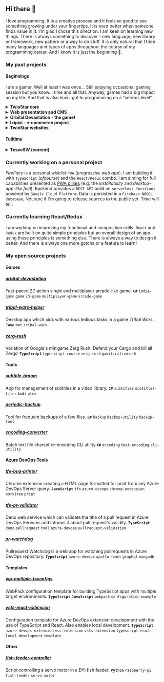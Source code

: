## Hi there 👋
 
I love programming. It is a creative process and it feels so good to see something growing under your fingertips. It is even better when someone finds value in it. I'm glad I chose this direction. I am keen on learning new things. There is always something to discover - new language, new library or framework, new pattern or a way to do stuff. It is only natural that I tried many languages and types of apps throughout the course of my programming career. And I know it is just the beginning 💖.
 
### My past projects
 
#### Beginnings
I am a gamer. Well at least I was once... Still enjoying occasional gaming session but you know... time and all that. Anyway, games had a big impact on my life. And that is also how I got to programming on a "serious level". 
 
<details> 
 <summary><b>TwinStar core</b></summary>
 
Back in 2010 when I was in my second year of Applied Informatics at a university I played WoW a lot. Specifically on a free server [TwinStar](https://www.twinstar-wow.com/). Free server generally means you are going to use an official game client but the backend is built from ground up (at first it was based on [Trinity Core](https://github.com/TrinityCore/TrinityCore)). To be honest quaility of the server was not good at the beginning. So I decided to contact the TwinStar team and started to help them with fixes and improvements. Work consisted of programming in `C++` (server core and complex behaviour scripts) and `SQL` (world content and simple scripts). We also did some `reverse engineering` of the client app (data mining) and `sniffing communication` between client and server. Fun stuff. You could feel those improvements as you could play through them yourself.
</details>

<details> 
 <summary><b>Web presentation and CMS</b></summary>

After a year or so I picked up another project. [A company](https://sindlar.eu/en/) `web presentation` with a custom `CMS` and `DMS` system on the backend. I was captivated by web development since we scratched its surface during highschool and this was a great opportunity to learn more. I have used a server-side page rendering using `PHP`, [Nette framework](https://nette.org/), [Latte](https://latte.nette.org/) templating engine, [Dibi](https://dibiphp.com/) database layer and other technologies.
</details>
 
<details> 
 <summary><b>Orbital Devastation - the game!</b></summary>

In the spring of 2012 me and my friend Jakub said to ourselves: Why don't we make a game? It's a great time for us - we love games, we love coding and we have some spare time during college. Let's team-up and make it happen! 
And so we started working on **[Orbital Devastation](../../../orbital-devastation)**. We didn't have much experience but we had passion. I was learning `C#` at that time so we picked that as a programming language.
And as for the learning experience we intentionally didn't pick up any game framework or engine. We have started from the ground - building engine, rendering, scene objects, AI scripts, UI, networking (_multiplayer - yeah!_), shaders, collision detection... We also touched other areas as we had to make our own textures, sprites, sounds.
Even though we never _completely finished_ it - it is still a **playable** alpha version with _working bots, matchmaking, tournaments with up to six players, dedicated server, own lobby and a lot of assets_. Just **[try it yourself](../../../orbital-devastation/releases/tag/0.8.2)**, it doesn't even require installing - just download and run! We were working on it for about 16 months and with over 1200 commits I am proud of what we managed to create.
 </details>
 
<details> 
 <summary><b>Ixipixi - e-commerce project</b></summary>

In 2013 I worked for a half a year on an eshop-like project which featured _community-created art selling_. It was a `PHP` website based on [PrestaShop](https://www.prestashop.com/). Sadly it didn't make it to the production phase. But I swear it wasn't my fault 😀.
</details> 
 
<details> 
 <summary><b>TwinStar websites</b></summary>

After the last project I have returned to TwinStar. This time I was asked to pick up their major web projects and to _push them up and beyond_. Those projects are [TwinHEAD](https://twinhead.twinstar.cz/) and [Armory](http://armory.twinstar.cz/).
* **Armory** is a website showcasing all players' characters with their equipment, achievements, stats, PvP rankings and much more. Site is written in `PHP` and behaves as an API providing character data in `XML` format from live databases. Raw XML data is then processed in a browser using `XSLT templates` which creates an HTML page as a result. While this may seem as a good idea (_client rendering, separation of concerns - data vs view_) it is a nightmare to maintain and extend as you can't easily debug it and find the problem. Can't recommend it for bigger projects. It is based on [wowarmory](https://github.com/Shadez/wowarmory/) project.
* **TwinHEAD** is the second website. It serves mainly two purposes: searchable database of everything in game (items, NPCs, spells, locations, achievements, dungeons...) and [bugtracker](https://cata-twinhead.twinstar.cz/?issues) which we built from ground up, connected it to previously mentioned database and tailored it for our specific needs. It is based on [AoWoW](https://github.com/Brueggus/aowow) project. Pages are mostly generated in `PHP` backend and partially constructed by `JavaScript` on client (tables and other more interactive bits). I have rewritten the site to use `MVC architecture` for better separation of concerns. It also employs [Smarty 3](https://www.smarty.net/) templating engine for view separation. Biggest challenges were: adding support for three latest game datadiscs (which required data mining from newer client apps and from other sources), creation of bugtracker and integration to other TwinStar services and infrastructure.
 
I have worked for Twinstar on-and-off for eight years.
</details> 
 
#### Fulltime
<details> 
 <summary><b>TescoSW (current)</b></summary>
In 2014 I have graduated from college and landed a fulltime job - **junior fullstack developer** in TescoSW. The product is labeled as an _"enterprise information system"_ and I have become a member of a team working on an in-house built `framework` which most of the company's products are using. Framework is based on a `model-driven architecture` and contains many tools for automatization and also a _custom WYSIWYG GUI editor_. Backend consists of multiple services (application service, cryptography, autentization, DMS...) and custom `ORM`. Everything written mostly in `C#`. There are also many _client apps_ consuming these APIs and I have started to work on a client in the `Silverlight` technology. It is something like a `WPF` app run in a browser in the .NET runtime provided by the _Silverlight plugin_ (Heard of FlashPlayer? This is the Microsoft's clone.).
 
After a year or two I have moved from backend and Silverlight to the development of a brand new `SPA` `HTML5` client written in `TypeScript`. _Client app_ is a part of the framework. The app basically just takes a _definition of a page_ created in WYSIWYG editor and _business data_ and renders interactive web page in the browser. Without any coding.
 
Shortly after the transition I have taken up a role of a **frontend software designer** which included responsibilities like definition of used technologies and principles used throughout the codebase and also management responsibilities regarding other developers working on the codebase.
 
**SPA**s are fun. It is a really challenging area as it is nowadays becoming as complex as the backend might be. But on the other hand you can create an app which is really ergonomic and great to work with. And you can feel it and users can feel it. We are using the newest technologies and bleeding-edge features introduced in browsers like `Service Worker`, `Web Workers`, `Web Components` and others. Lately we are transitioning from vanilla JavaScript and `Custom Elements` to `React` components and `Redux` state management. 
 
I believe in web technologies, they will be with us for a long time.
</details> 
 
### Currently working on a personal project
_FireFairy_ is a personal _wishlist_ `PWA` (_progressive web app_). I am building it with `TypeScript` (_ofcourse_) and the `React/Redux` combo. I am aiming for full capabilities presented as [PWA pillars](https://web.dev/progressive-web-apps/) (e.g. the _installability_ and _desktop-app-like feel_).
Backend provides a `REST API` build on `serverless functions` powered by `Google Cloud Platform`. Data is persisted in a `Firebase NOSQL database`.
Not sure if I'm going to release sources to the public yet. Time will tell.
 
### Currently learning React/Redux
I am working on improving my functional and composition skills. `React` and `Redux` are built on quite simple principles but an overall design of an app using these principles is something else. There is always a way to design it better. And there is always one more gotcha or a feature to learn!
 
 
### My open source projects
 
#### Games
 
##### [orbital-devastation](../../../orbital-devastation)
Fast-paced 2D action single and multiplayer arcade-like game.
**`C#`** `indie-game` `game` `2d-game` `multiplayer-game` `arcade-game` 
 
##### [tribal-wars-helper](../../../tribal-wars-helper)
Desktop app which aids with various tedious tasks in a game _Tribal Wars_.
**`Java`** `bot` `tribal-wars` 
 
##### [zerg-rush](../../../zerg-rush)
Variation of Google's minigame Zerg Rush. Defend your Cargo and kill all Zergs!
**`TypeScript`** `typescript-course` `zerg-rush` `gamification` `es6` 
 
 
#### Tools
 
##### [subtitle-broom](../../../subtitle-broom)
App for management of subtitles in a video library.
**`C#`** `subtitles` `subtitles-files` `kodi` `plex` 
 
##### [periodic-backup](../../../periodic-backup)
Tool for frequent backups of a few files.
**`C#`** `backup` `backup-utility` `backup-tool` 
 
##### [encoding-converter](../../../encoding-converter)
Batch text file charset re-encoding CLI utility
**`C#`** `encoding` `text-encoding` `cli-utility` 
 
 
#### Azure DevOps Tools
 
##### [tfs-bug-printer](../../../tfs-bug-printer)
Chrome extension creating a HTML page formatted for print from any Azure DevOps Server query.
**`JavaScript`** `tfs` `azure-devops` `chrome-extension` `workitem` `print` 
 
##### [tfs-pr-validator](../../../tfs-pr-validator)
Deno web service which can validate the title of a pull request in Azure DevOps Services and informs it about pull request's validity.
**`TypeScript`** `deno` `pullrequest` `tool` `azure-devops` `pullrequest-validation`
 
##### [pr-watchdog](../../../pr-watchdog)
 
Pullrequest Watchdog is a web app for watching pullrequests in Azure DevOps repository.
**`TypeScript`** `azure-devops` `apollo` `react` `graphql` `mongodb` 
 
 
#### Templates
 
##### [wp-multiple-tsconfigs](../../../wp-multiple-tsconfigs)
WebPack configuration template for building TypeScript apps with multiple target environments.
**`TypeScript`** **`JavaScript`** `webpack` `configuration` `example`
 
##### [vsts-react-extension](../../../vsts-react-extension)
Configuration template for Azure DevOps extension development with the use of TypeScript and React. Also enables local development.
**`TypeScript`** `azure-devops-extension` `vss-extension` `vsts-extension` `typescript` `react` `local-development` `template` 
 
 
#### Other
 
##### [fish-feeder-controller](../../../fish-feeder-controller)
 
Script controlling a servo motor in a DYI fish feeder.
**`Python`** `raspberry-pi` `fish-feeder` `servo-motor`

